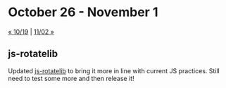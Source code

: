 # October 26 - November 1

[« 10/19](1019.md) | [11/02 »](1102.md)

## js-rotatelib

Updated [js-rotatelib](https://github.com/robballou/js-rotatelib/tree/modernize) to bring it more in line with current JS practices. Still need to test some more and then release it!
